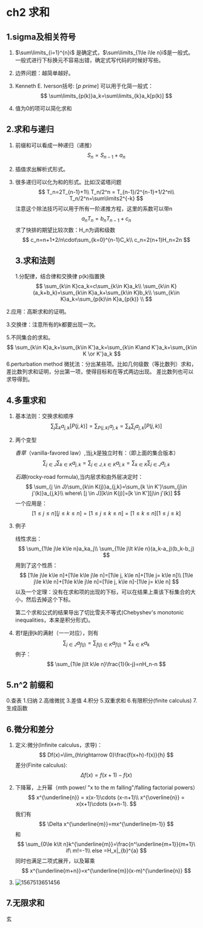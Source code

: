 # ch2 求和

## 1.sigma及相关符号

1. $\sum\limits_{i=1}^{n}i$  是确定式，$\sum\limits_{1\le i\le n}i$是一般式。 一般式进行下标换元不容易出错，确定式写代码的时候好写些。

2. 边界问题：越简单越好。

3. Kenneth E. Iverson括号: $[p\ prime]$  可以用于化简一般式：
   $$
   \sum\limits_{p(k)}a_k=\sum\limits_{k}a_k[p(k)]
   $$
   
4. 值为0的项可以简化求和

## 2.求和与递归

1. 前缀和可以看成一种递归（递推）
   $$
   S_n=S_{n-1}+a_n
   $$
   
2. 插值求出解析式形式。

3. 很多递归可以化为和的形式。比如汉诺塔问题
   $$
   T_n=2T_{n-1}+1\\
   T_n/2^n = T_{n-1}/2^{n-1}+1/2^n\\
   T_n/2^n=\sum\limits2^{-k}
   $$
   注意这个除法技巧可以用于所有一阶递推方程，这里的系数可以带n
   $$
   a_nT_n=b_nT_{n-1}+c_n
   $$
   求了快排的期望比较次数：H_n为调和级数
   $$
   c_n=n+1+2/n\cdot\sum_{k=0}^{n-1}C_k\\
   c_n=2(n+1)H_n=2n
   $$
   

   

   ## 3.求和法则

   1.分配律，结合律和交换律 p(k)指置换
   $$
   \sum_{k\in K}ca_k=c\sum_{k\in K}a_k\\
   \sum_{k\in K}(a_k+b_k)=\sum_{k\in K}a_k+\sum_{k\in K}b_k\\
   \sum_{k\in K}a_k=\sum_{p(k)\in K}a_{p(k)} \\
   $$
   

2.应用：高斯求和的证明。

3.交换律：注意所有的k都要出现一次。

5.不同集合的求和。
$$
\sum_{k\in K}a_k+\sum_{k\in K'}a_k=\sum_{k\in K\and K'}a_k+\sum_{k\in K \or K'}a_k
$$
6.perturbation method 微扰法：分出某些项。比如几何级数（等比数列）求和，差比数列求和证明，分出第一项，使得目标和在等式两边出现。 差比数列也可以求导得到。



## 4.多重求和

1. 基本法则：交换求和顺序
   $$
   \sum_j\sum_ka_{j,k}[P(j,k)]=\sum_{P(j,k)}a_{j,k}=\sum_k\sum_ja_{j,k}[P(j,k)]
   $$
   
2. 两个变型 

   *香草*（vanilla-favored law）,当j,k是独立时有：（即上面的集合版本）
   $$
   \sum_{j \in J}\sum_{k\in K}a_{j,k}=\sum_{j \in J,k\in K}a_{j,k}=\sum_{k\in K}\sum_{j \in J}a_{j,k}
   $$
   

   *石路*(rocky-road formula),当内层求和由外层决定时：
   $$
   \sum_{j \in J}\sum_{k\in K(j)}a_{j,k}=\sum_{k \in K'}\sum_{j\in j'(k)}a_{j,k}\\
   where\  [j \in J][k\in K(j)]=[k \in K'][j\in j'(k)]
   $$
   一个应用是：
   $$
   [1\le j\le n][j\le k\le n]=[1\le j\le k\le n]=[1\le k\le n][1\le j\le k]
   $$
   
3. 例子

   线性求出：
   $$
   \sum_{1\le j\le k\le n}a_ka_j\\
   \sum_{1\le j\lt k\le n}(a_k-a_j)(b_k-b_j)
   $$
   用到了这个性质：
   $$
   [1\le j\le k\le n]+[1\le k\le j\le n]=[1\le j, k\le n]+[1\le j= k\le n]\\
   [1\le j\le k\le n]+[1\le k\le j\le n]=[1\le j, k\le n]-[1\le j= k\le n]
   $$
   以及一个定理：没有在求和项的出现的下标，可以在结果上乘该下标集合的大小，然后去掉这个下标。

   第二个求和公式的结果导出了切比雪夫不等式(Chebyshev's monotonic inequalities，本来是积分形式)。

4. 若f是j到k的满射（一一对应），则有
   $$
   \sum_{j\in J}a_{f(j)}= \sum_{f(j)\in K}a_{f(j)}=\sum_{k\in K}a_k
   $$
   例子：
   $$
   \sum_{1\le j\lt k\le n}\frac{1}{k-j}=nH_n-n
   $$
   

## 5.n^2 前缀和

0.查表 1.归纳 2.高维微扰 3.差值 4.积分 5.双重求和 6.有限积分(finite calculus) 7.生成函数

## 6.微分和差分

1. 定义:微分(Infinite calculus，求导)：
   $$
   Df(x)=\lim_{h\rightarrow 0}\frac{f(x+h)-f(x)}{h}
   $$
   差分(Finite calculus):
   $$
   \Delta f(x)=f(x+1)-f(x)
   $$

2. 下降幂，上升幂（mth power/ "x to the m falling"/falling factorial powers）
   $$
   x^{\underline{n}} = x(x-1)\cdots (x-n+1)\\
   x^{\overline{n}} = x(x+1)\cdots (x+n-1).
   $$
   我们有
   $$
   \Delta x^{\underline{m}}=mx^{\underline{m-1}}
   $$
   和
   $$
   \sum_{0\le k\lt n}k^{\underline{m}}=\frac{n^\underline{m+1}}{m+1}\ if\  m!=-1\\
   else =H_x|_{b}^{a}
   $$
   同时也满足二项式展开，以及幂乘
   $$
   x^{\underline{m+n}}=x^{\underline{m}}(x-m)^{\underline{n}}
   $$
   
3. ![1567513651456](C:\Users\acm-14\AppData\Roaming\Typora\typora-user-images\1567513651456.png)



## 7.无限求和

玄



